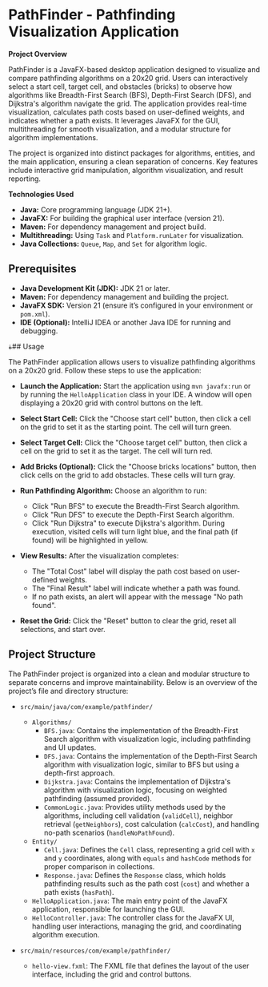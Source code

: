 # PathFinder - Pathfinding Visualization Application

**Project Overview**

PathFinder is a JavaFX-based desktop application designed to visualize and compare pathfinding algorithms on a 20x20 grid. Users can interactively select a start cell, target cell, and obstacles (bricks) to observe how algorithms like Breadth-First Search (BFS), Depth-First Search (DFS), and Dijkstra's algorithm navigate the grid. The application provides real-time visualization, calculates path costs based on user-defined weights, and indicates whether a path exists. It leverages JavaFX for the GUI, multithreading for smooth visualization, and a modular structure for algorithm implementations.

The project is organized into distinct packages for algorithms, entities, and the main application, ensuring a clean separation of concerns. Key features include interactive grid manipulation, algorithm visualization, and result reporting.

**Technologies Used**

- **Java:** Core programming language (JDK 21+).
- **JavaFX:** For building the graphical user interface (version 21).
- **Maven:** For dependency management and project build.
- **Multithreading:** Using `Task` and `Platform.runLater` for visualization.
- **Java Collections:** `Queue`, `Map`, and `Set` for algorithm logic.

## Prerequisites
- **Java Development Kit (JDK):** JDK 21 or later.
- **Maven:** For dependency management and building the project.
- **JavaFX SDK:** Version 21 (ensure it’s configured in your environment or `pom.xml`).
- **IDE (Optional):** IntelliJ IDEA or another Java IDE for running and debugging.


 ة## Usage

The PathFinder application allows users to visualize pathfinding algorithms on a 20x20 grid. Follow these steps to use the application:

- **Launch the Application:** Start the application using `mvn javafx:run` or by running the `HelloApplication` class in your IDE. A window will open displaying a 20x20 grid with control buttons on the left.

- **Select Start Cell:** Click the "Choose start cell" button, then click a cell on the grid to set it as the starting point. The cell will turn green.

- **Select Target Cell:** Click the "Choose target cell" button, then click a cell on the grid to set it as the target. The cell will turn red.

- **Add Bricks (Optional):** Click the "Choose bricks locations" button, then click cells on the grid to add obstacles. These cells will turn gray.

- **Run Pathfinding Algorithm:** Choose an algorithm to run:
  - Click "Run BFS" to execute the Breadth-First Search algorithm.
  - Click "Run DFS" to execute the Depth-First Search algorithm.
  - Click "Run Dijkstra" to execute Dijkstra's algorithm.
  During execution, visited cells will turn light blue, and the final path (if found) will be highlighted in yellow.

- **View Results:** After the visualization completes:
  - The "Total Cost" label will display the path cost based on user-defined weights.
  - The "Final Result" label will indicate whether a path was found.
  - If no path exists, an alert will appear with the message "No path found".

- **Reset the Grid:** Click the "Reset" button to clear the grid, reset all selections, and start over.

## Project Structure

The PathFinder project is organized into a clean and modular structure to separate concerns and improve maintainability. Below is an overview of the project’s file and directory structure:

- `src/main/java/com/example/pathfinder/`
  - `Algorithms/`
    - `BFS.java`: Contains the implementation of the Breadth-First Search algorithm with visualization logic, including pathfinding and UI updates.
    - `DFS.java`: Contains the implementation of the Depth-First Search algorithm with visualization logic, similar to BFS but using a depth-first approach.
    - `Dijkstra.java`: Contains the implementation of Dijkstra's algorithm with visualization logic, focusing on weighted pathfinding (assumed provided).
    - `CommonLogic.java`: Provides utility methods used by the algorithms, including cell validation (`validCell`), neighbor retrieval (`getNeighbors`), cost calculation (`calcCost`), and handling no-path scenarios (`handleNoPathFound`).
  - `Entity/`
    - `Cell.java`: Defines the `Cell` class, representing a grid cell with `x` and `y` coordinates, along with `equals` and `hashCode` methods for proper comparison in collections.
    - `Response.java`: Defines the `Response` class, which holds pathfinding results such as the path cost (`cost`) and whether a path exists (`hasPath`).
  - `HelloApplication.java`: The main entry point of the JavaFX application, responsible for launching the GUI.
  - `HelloController.java`: The controller class for the JavaFX UI, handling user interactions, managing the grid, and coordinating algorithm execution.

- `src/main/resources/com/example/pathfinder/`
  - `hello-view.fxml`: The FXML file that defines the layout of the user interface, including the grid and control buttons.
  
   
